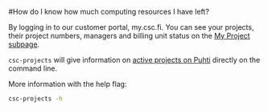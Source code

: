 #How do I know how much computing resources I have left?

By logging in to our customer portal, my.csc.fi. 
You can see your projects, their project numbers, managers and billing 
unit status on the [My Project subpage](https://my.csc.fi/myProjects).

`csc-projects` will give information on 
[active projects on Puhti](../../../computing/#projects-and-quotas)
directly on the command line.

More information with the help flag:

```bash
csc-projects -h
```
